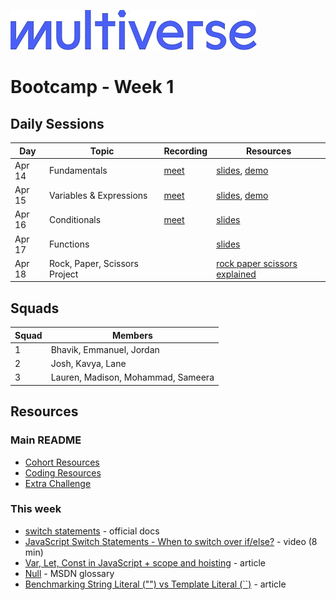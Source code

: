 ![Image](/img/Multiverse_Logo_rgb_ultra_25.jpg "Multiverse banner")

# Bootcamp - Week 1

## Daily Sessions
|Day|Topic|Recording|Resources|
|-----| ------------- |---------------------|--------|
|Apr 14|Fundamentals|[meet](https://drive.google.com/file/d/1r42Ml6xeFcJC3Tu0Eth07fx7DOzKXLse)|[slides](https://docs.google.com/presentation/d/1noKNiTWBJ0VPgNrZkrqGIHUf60GgJOETRJYRWnOjkIE), [demo](./day1/demo/)
|Apr 15|Variables & Expressions|[meet](https://drive.google.com/file/d/1-aSqNXWrhooz_DLChnEQzlSRwfvtsnyy)|[slides](https://docs.google.com/presentation/d/12H5Vyy6ZSAH8Wr9w3AWCURUEIB8HOpxSGW_zEH82Qxo), [demo](./day2/demo/)
|Apr 16|Conditionals|[meet](https://drive.google.com/file/d/1PQKlJd3xAnGHN1VCz_XvsmNwbCjX8aau)|[slides](https://docs.google.com/presentation/d/1G3s3jZfr8tkfbTONrV1C1Pl8lUF7Rz2FvX33HWR8bkc)
|Apr 17|Functions||[slides](https://docs.google.com/presentation/d/17hl7-3x5yrSU8EFjQYKeG1n07ArQfpbhzbBq7Sm623o)
|Apr 18|Rock, Paper, Scissors Project||[rock paper scissors explained](/img/rock-paper-scissors-explained.webp)

## Squads
|Squad|Members|
|-----|-------|
|1|Bhavik, Emmanuel, Jordan|
|2|Josh, Kavya, Lane|
|3|Lauren, Madison, Mohammad, Sameera|

## Resources

### Main README
* [Cohort Resources](/README.md/#coding-resources)
* [Coding Resources](/README.md/#coding-resources)
* [Extra Challenge](/README.md/#extra-challenge) 

### This week
* [switch statements](https://developer.mozilla.org/en-US/docs/Web/JavaScript/Reference/Statements/switch) - official docs
* [JavaScript Switch Statements - When to switch over if/else?](https://youtu.be/Z8DGby3eBHg) - video (8 min)
* [Var, Let, Const in JavaScript + scope and hoisting](https://dev.to/bigsondev/var-let-const-in-javascript-scope-and-hoisting-2i0i) - article
* [Null](https://developer.mozilla.org/en-US/docs/Glossary/Null) - MSDN glossary
* [Benchmarking String Literal ("") vs Template Literal (``)](https://dev.to/maafaishal/benchmarking-string-literal-vs-template-literal-using-performancenow-49gh) - article
